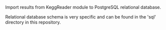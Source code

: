 Import results from KeggReader module to PostgreSQL relational database.

Relational database schema is very specific and can be found in the 'sql' directory in this repository.


